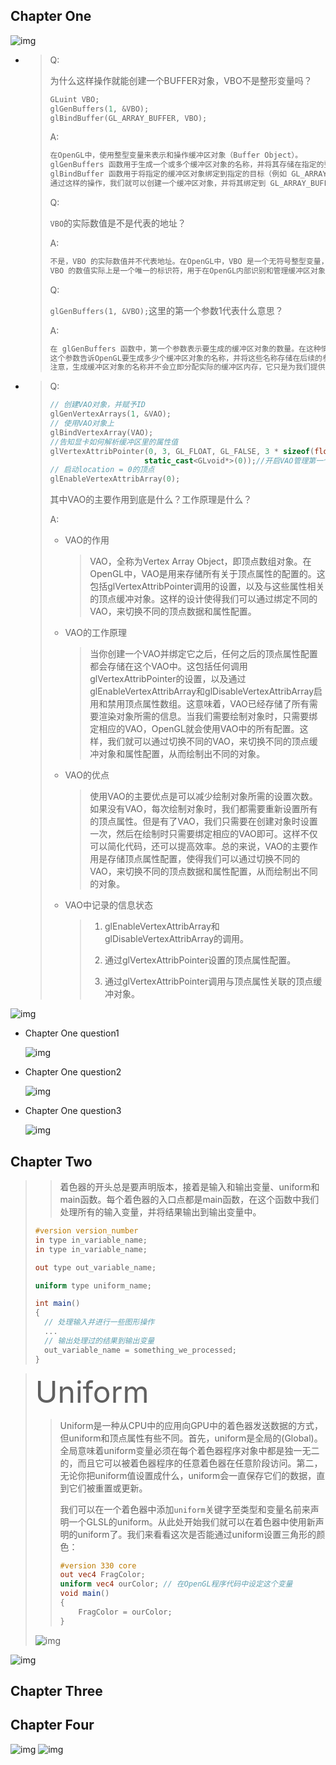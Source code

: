 ## Chapter One

![img](images/2023-10-10%2000-43-00.png)



-   >   Q: 
    >
    >   为什么这样操作就能创建一个BUFFER对象，VBO不是整形变量吗？
    >
    >   ```c++
    >   GLuint VBO;
    >   glGenBuffers(1, &VBO);
    >   glBindBuffer(GL_ARRAY_BUFFER, VBO); 
    >   ```
    >
    >   A:
    >
    >   ```tex
    >   在OpenGL中，使用整型变量来表示和操作缓冲区对象（Buffer Object）。
    >   glGenBuffers 函数用于生成一个或多个缓冲区对象的名称，并将其存储在指定的整型变量中。在这里，VBO 是一个整型变量，用于存储生成的缓冲区对象的名称。
    >   glBindBuffer 函数用于将指定的缓冲区对象绑定到指定的目标（例如 GL_ARRAY_BUFFER）。在这里，VBO 存储的缓冲区对象名称将被绑定到 GL_ARRAY_BUFFER 目标上。
    >   通过这样的操作，我们就可以创建一个缓冲区对象，并将其绑定到 GL_ARRAY_BUFFER 目标上，以便后续的操作可以针对该缓冲区对象进行。
    >   ```
    >
    >   Q: 
    >
    >   `VBO`的实际数值是不是代表的地址？
    >
    >   A:
    >
    >   ```tex
    >   不是，VBO 的实际数值并不代表地址。在OpenGL中，VBO 是一个无符号整型变量，用于表示缓冲区对象的名称（ID）。这个名称是由OpenGL生成的，它只是一个标识符，用于引用和操作缓冲区对象。
    >   VBO 的数值实际上是一个唯一的标识符，用于在OpenGL内部识别和管理缓冲区对象。这个数值并不代表内存地址或者其他实际的物理存储位置。在使用VBO时，我们通过将其绑定到特定的目标上，来告诉OpenGL我们要操作的是哪个缓冲区对象。OpenGL根据VBO的数值来查找并操作对应的缓冲区对象。
    >   ```
    >
    >   Q: 
    >
    >   `glGenBuffers(1, &VBO);`这里的第一个参数1代表什么意思？
    >
    >   A: 
    >
    >   ```tex
    >   在 glGenBuffers 函数中，第一个参数表示要生成的缓冲区对象的数量。在这种情况下，传递的值为1，表示我们要生成一个缓冲区对象。
    >   这个参数告诉OpenGL要生成多少个缓冲区对象的名称，并将这些名称存储在后续的参数中。在这里，我们只需要一个缓冲区对象，所以传递的值是1。如果我们需要生成多个缓冲区对象的名称，可以将这个参数的值相应地设置为大于1的数值。
    >   注意，生成缓冲区对象的名称并不会立即分配实际的缓冲区内存，它只是为我们提供一个标识符，用于引用和操作缓冲区对象。实际的内存分配发生在后续的操作中，例如通过 glBufferData 函数将数据传递给缓冲区对象。
    >   ```
    >
    >   

-   >   Q:
    >
    >   ```c++
    >   // 创建VAO对象，并赋予ID
    >   glGenVertexArrays(1, &VAO);
    >   // 使用VAO对象上
    >   glBindVertexArray(VAO);
    >   //告知显卡如何解析缓冲区里的属性值
    >   glVertexAttribPointer(0, 3, GL_FLOAT, GL_FALSE, 3 * sizeof(float),
    >                        static_cast<GLvoid*>(0));//开启VAO管理第一个属性值
    >   // 启动location = 0的顶点
    >   glEnableVertexAttribArray(0);
    >   ```
    >
    >   其中VAO的主要作用到底是什么？工作原理是什么？
    >
    >   A:
    >
    >   -   VAO的作用
    >
    >       >   VAO，全称为Vertex Array Object，即顶点数组对象。在OpenGL中，VAO是用来存储所有关于顶点属性的配置的。这包括glVertexAttribPointer调用的设置，以及与这些属性相关的顶点缓冲对象。这样的设计使得我们可以通过绑定不同的VAO，来切换不同的顶点数据和属性配置。
    >
    >   -   VAO的工作原理
    >
    >       >   当你创建一个VAO并绑定它之后，任何之后的顶点属性配置都会存储在这个VAO中。这包括任何调用glVertexAttribPointer的设置，以及通过glEnableVertexAttribArray和glDisableVertexAttribArray启用和禁用顶点属性数组。这意味着，VAO已经存储了所有需要渲染对象所需的信息。当我们需要绘制对象时，只需要绑定相应的VAO，OpenGL就会使用VAO中的所有配置。这样，我们就可以通过切换不同的VAO，来切换不同的顶点缓冲对象和属性配置，从而绘制出不同的对象。
    >
    >   -   VAO的优点
    >
    >       >   使用VAO的主要优点是可以减少绘制对象所需的设置次数。如果没有VAO，每次绘制对象时，我们都需要重新设置所有的顶点属性。但是有了VAO，我们只需要在创建对象时设置一次，然后在绘制时只需要绑定相应的VAO即可。这样不仅可以简化代码，还可以提高效率。总的来说，VAO的主要作用是存储顶点属性配置，使得我们可以通过切换不同的VAO，来切换不同的顶点数据和属性配置，从而绘制出不同的对象。
    >
    >   -   VAO中记录的信息状态
    >
    >       >   1.   glEnableVertexAttribArray和glDisableVertexAttribArray的调用。
    >       >
    >       >   2.   通过glVertexAttribPointer设置的顶点属性配置。
    >       >
    >       >   3.   通过glVertexAttribPointer调用与顶点属性关联的顶点缓冲对象。

![img](images/2023-10-11%2023-11-00.png)

-   Chapter One question1

    ![img](images/chapter-one-question1.jpg)

-   Chapter One question2

    ![img](images/chapter-one-question2.jpg)

-   Chapter One question3

    ![img](images/chapter-one-question3.jpg)





## Chapter Two

>   >   着色器的开头总是要声明版本，接着是输入和输出变量、uniform和main函数。每个着色器的入口点都是main函数，在这个函数中我们处理所有的输入变量，并将结果输出到输出变量中。
>
>   ```GLSL
>   #version version_number
>   in type in_variable_name;
>   in type in_variable_name;
>   
>   out type out_variable_name;
>   
>   uniform type uniform_name;
>   
>   int main()
>   {
>     // 处理输入并进行一些图形操作
>     ...
>     // 输出处理过的结果到输出变量
>     out_variable_name = something_we_processed;
>   }
>   ```

>   <font size=20>Uniform</font>
>
>   >   Uniform是一种从CPU中的应用向GPU中的着色器发送数据的方式，但uniform和顶点属性有些不同。首先，uniform是全局的(Global)。全局意味着uniform变量必须在每个着色器程序对象中都是独一无二的，而且它可以被着色器程序的任意着色器在任意阶段访问。第二，无论你把uniform值设置成什么，uniform会一直保存它们的数据，直到它们被重置或更新。
>   >
>   >   我们可以在一个着色器中添加`uniform`关键字至类型和变量名前来声明一个GLSL的uniform。从此处开始我们就可以在着色器中使用新声明的uniform了。我们来看看这次是否能通过uniform设置三角形的颜色：
>   >
>   >   ```GLSL
>   >   #version 330 core
>   >   out vec4 FragColor;
>   >   uniform vec4 ourColor; // 在OpenGL程序代码中设定这个变量
>   >   void main()
>   >   {
>   >       FragColor = ourColor;
>   >   }
>   >   ```
>
>   ![img](https://raw.githubusercontent.com/cockmake/OpenGL-Qt/main/images/2023-10-12%2022-12-00.gif)

![img](images/2023-10-12%2022-04-00.jpg)

## Chapter Three

## Chapter Four
![img](images/2023-10-14%2012-35-00.png)
![img](images/2023-10-14%2012-36-00.png)